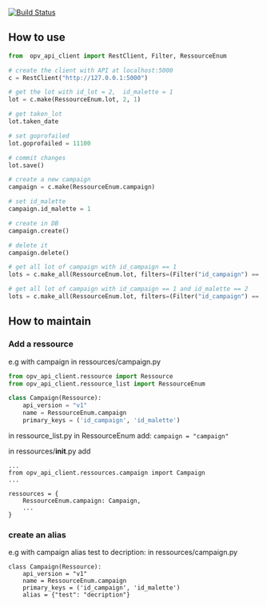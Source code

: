 [![Build Status](https://travis-ci.org/OpenPathView/OPV_DBRest-client.svg?branch=master)](https://travis-ci.org/OpenPathView/OPV_DBRest-client)

## How to use
```python
from  opv_api_client import RestClient, Filter, RessourceEnum

# create the client with API at localhost:5000
c = RestClient("http://127.0.0.1:5000")

# get the lot with id_lot = 2,  id_malette = 1
lot = c.make(RessourceEnum.lot, 2, 1)

# get taken_lot
lot.taken_date

# set goprofailed
lot.goprofailed = 11100

# commit changes
lot.save()

# create a new campaign
campaign = c.make(RessourceEnum.campaign)

# set id_malette
campaign.id_malette = 1

# create in DB
campaign.create() 

# delete it 
campaign.delete()

# get all lot of campaign with id_campaign == 1 
lots = c.make_all(RessourceEnum.lot, filters=(Filter("id_campaign") == 1))

# get all lot of campaign with id_campaign == 1 and id_malette == 2
lots = c.make_all(RessourceEnum.lot, filters=(Filter("id_campaign") == 1, Filter("id_malette") == 2))
```
## How to maintain
### Add a ressource
e.g with campaign
in ressources/campaign.py
```python
from opv_api_client.ressource import Ressource
from opv_api_client.ressource_list import RessourceEnum

class Campaign(Ressource):
    api_version = "v1"
    name = RessourceEnum.campaign
    primary_keys = ('id_campaign', 'id_malette')
```
in ressource_list.py in RessourceEnum add: `campaign = "campaign"`

in ressources/__init__.py add 
```
...
from opv_api_client.ressources.campaign import Campaign
...

ressources = {
    RessourceEnum.campaign: Campaign,
    ...
}
```
### create an alias
e.g with campaign 
alias test to decription:
in ressources/campaign.py
```
class Campaign(Ressource):
    api_version = "v1"
    name = RessourceEnum.campaign
    primary_keys = ('id_campaign', 'id_malette')
    alias = {"test": "decription"}
```
